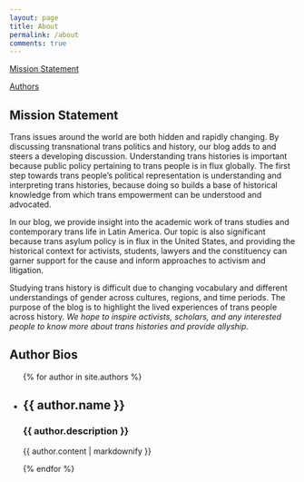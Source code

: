 ```yaml
---
layout: page
title: About
permalink: /about
comments: true
---
```


[Mission Statement](#mission)

[Authors](#authors)

<div id="mission">

## Mission Statement

<div>
<p>
Trans issues around the world are both hidden and rapidly changing. By discussing transnational trans politics and history, our blog adds to and steers a developing discussion. Understanding trans histories is important because public policy pertaining to trans people is in flux globally. The first step towards trans people’s political representation is understanding and interpreting trans histories, because doing so builds a base of historical knowledge from which trans empowerment can be understood and advocated.
</p>
<p>
In our blog, we provide insight into the academic work of trans studies and contemporary trans life in Latin America. Our topic is also significant because trans asylum policy is in flux in the United States, and providing the historical context for activists, students, lawyers and the constituency can garner support for the cause and inform approaches to activism and litigation. 
</p>
<p>
Studying trans history is difficult due to changing vocabulary and different understandings of gender across cultures, regions, and time periods. The purpose of the blog is to highlight the lived experiences of trans people across history.<em> We hope to inspire activists, scholars, and any interested people to know more about trans histories and provide allyship. </em>
</p>
</div>

<div id="authors">

## Author Bios

</div>

<ul>
  {% for author in site.authors %}
    <li>
      <h2>{{ author.name }}</h2>
      <h3>{{ author.description }}</h3>
      <p>{{ author.content | markdownify }}</p>
    </li>
  {% endfor %}
</ul>
